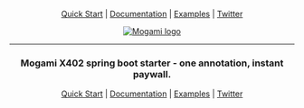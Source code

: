 <p align="center">
    <a href="https://mogami.gitbook.io/mogami/faciliator-server/getting-started">Quick Start</a> | 
    <a href="https://mogami.gitbook.io/mogami">Documentation</a> | 
    <a href="https://github.com/mogami-tech/x402-examples">Examples</a> | 
    <a href="https://x.com/mogami_tech">Twitter</a>
</p>

<p align="center">
    <a href="https://mogami.gitbook.io/mogami/faciliator-server/getting-started">
        <img    src="https://mogami.tech/images/logo/logo_mogami_vertical_small.png"
                alt="Mogami logo"/>
    </a>
</p>

<hr>

<h3 align="center">Mogami X402 spring boot starter - one annotation, instant paywall.</h3>

<p align="center">
    <a href="https://mogami.gitbook.io/mogami/faciliator-server/getting-started">Quick Start</a> | 
    <a href="https://mogami.gitbook.io/mogami">Documentation</a> | 
    <a href="https://github.com/mogami-tech/x402-examples">Examples</a> | 
    <a href="https://x.com/mogami_tech">Twitter</a>
</p>